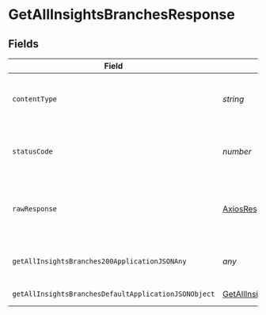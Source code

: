 # GetAllInsightsBranchesResponse


## Fields

| Field                                                                                                                   | Type                                                                                                                    | Required                                                                                                                | Description                                                                                                             |
| ----------------------------------------------------------------------------------------------------------------------- | ----------------------------------------------------------------------------------------------------------------------- | ----------------------------------------------------------------------------------------------------------------------- | ----------------------------------------------------------------------------------------------------------------------- |
| `contentType`                                                                                                           | *string*                                                                                                                | :heavy_check_mark:                                                                                                      | HTTP response content type for this operation                                                                           |
| `statusCode`                                                                                                            | *number*                                                                                                                | :heavy_check_mark:                                                                                                      | HTTP response status code for this operation                                                                            |
| `rawResponse`                                                                                                           | [AxiosResponse](https://axios-http.com/docs/res_schema)                                                                 | :heavy_minus_sign:                                                                                                      | Raw HTTP response; suitable for custom response parsing                                                                 |
| `getAllInsightsBranches200ApplicationJSONAny`                                                                           | *any*                                                                                                                   | :heavy_minus_sign:                                                                                                      | A list of branches for a project                                                                                        |
| `getAllInsightsBranchesDefaultApplicationJSONObject`                                                                    | [GetAllInsightsBranchesDefaultApplicationJSON](../../models/operations/getallinsightsbranchesdefaultapplicationjson.md) | :heavy_minus_sign:                                                                                                      | Error response.                                                                                                         |